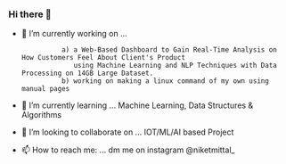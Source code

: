 ### Hi there 👋

<!--
**niketmittal/niketmittal** is a ✨ _special_ ✨ repository because its `README.md` (this file) appears on your GitHub profile. -->

- 🔭 I’m currently working on ... 

                a) a Web-Based Dashboard to Gain Real-Time Analysis on How Customers Feel About Client's Product 
                   using Machine Learning and NLP Techniques with Data Processing on 14GB Large Dataset.
                b) working on making a linux command of my own using manual pages
                
- 🌱 I’m currently learning ... Machine Learning, Data Structures & Algorithms 
- 👯 I’m looking to collaborate on ... IOT/ML/AI based Project
- 📫 How to reach me: ... dm me on instagram @niketmittal_

